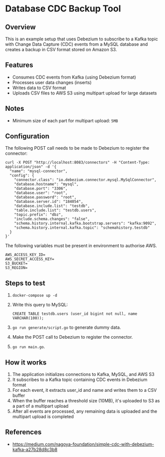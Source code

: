 # Database CDC Backup Tool

## Overview

This is an example setup that uses Debezium to subscribe to a Kafka topic with Change Data Capture (CDC) events from a MySQL database and creates a backup in CSV format stored on Amazon S3.

## Features

- Consumes CDC events from Kafka (using Debezium format)
- Processes user data changes (inserts)
- Writes data to CSV format
- Uploads CSV files to AWS S3 using multipart upload for large datasets

## Notes

- Minimum size of each part for multipart upload: `5MB`

## Configuration

The following POST call needs to be made to Debezium to register the connector:

```
curl -X POST "http://localhost:8083/connectors" -H "Content-Type: application/json" -d '{
  "name": "mysql-connector",
  "config": {
    "connector.class": "io.debezium.connector.mysql.MySqlConnector",
    "database.hostname": "mysql",
    "database.port": "3306",
    "database.user": "root",
    "database.password": "root",
    "database.server.id": "184054",
    "database.include.list": "testdb",
    "table.include.list": "testdb.users",
    "topic.prefix": "dbz",
    "include.schema.changes": "false",
    "schema.history.internal.kafka.bootstrap.servers": "kafka:9092",
    "schema.history.internal.kafka.topic": "schemahistory.testdb"
  }
}'
```

The following variables must be present in environment to authorise AWS.

```
AWS_ACCESS_KEY_ID=
AWS_SECRET_ACCESS_KEY=
S3_BUCKET=
S3_REGION=
```

## Steps to test

1. `docker-compose up -d`
2. Write this query to MySQL:

    `CREATE TABLE testdb.users (user_id bigint not null, name VARCHAR(100));`

3. `go run generate/script.go` to generate dummy data.
4. Make the POST call to Debezium to register the connector.
5. `go run main.go`.

## How it works

1. The application initializes connections to Kafka, MySQL, and AWS S3
2. It subscribes to a Kafka topic containing CDC events in Debezium format
3. For each event, it extracts user_id and name and writes them to a CSV buffer
4. When the buffer reaches a threshold size (10MB), it's uploaded to S3 as a part of a multipart upload
5. After all events are processed, any remaining data is uploaded and the multipart upload is completed

## References

- https://medium.com/nagoya-foundation/simple-cdc-with-debezium-kafka-a27b28d8c3b8
